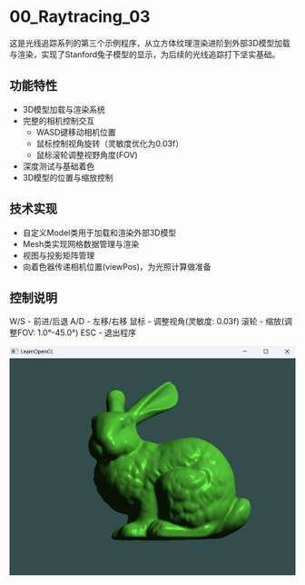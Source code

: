 # 00_Raytracing_03

这是光线追踪系列的第三个示例程序，从立方体纹理渲染进阶到外部3D模型加载与渲染，实现了Stanford兔子模型的显示，为后续的光线追踪打下坚实基础。

## 功能特性
- 3D模型加载与渲染系统
- 完整的相机控制交互
  - WASD键移动相机位置
  - 鼠标控制视角旋转（灵敏度优化为0.03f）
  - 鼠标滚轮调整视野角度(FOV)
- 深度测试与基础着色
- 3D模型的位置与缩放控制

## 技术实现
- 自定义Model类用于加载和渲染外部3D模型
- Mesh类实现网格数据管理与渲染
- 视图与投影矩阵管理
- 向着色器传递相机位置(viewPos)，为光照计算做准备

## 控制说明
W/S - 前进/后退
A/D - 左移/右移
鼠标 - 调整视角(灵敏度: 0.03f)
滚轮 - 缩放(调整FOV: 1.0°-45.0°)
ESC - 退出程序

![image-20250519190113340](./assets/image-20250519190113340.png)